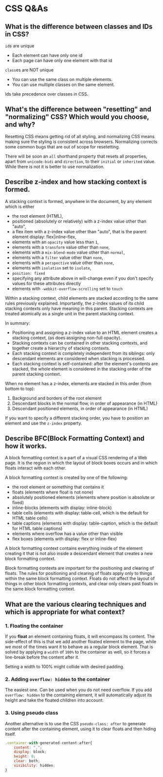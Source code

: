# CSS Q&As

## What is the difference between classes and IDs in CSS?

`id`s are unique
* Each element can have only one id
* Each page can have only one element with that id

`class`es are NOT unique
* You can use the same class on multiple elements.
* You can use multiple classes on the same element.

Ids take precedence over classes in CSS.

## What's the difference between "resetting" and "normalizing" CSS? Which would you choose, and why?
Resetting CSS means getting rid of all styling, and normalizing CSS means making sure the styling is consistent across browsers.
Normalizing corrects some common bugs that are out of scope for resetetting.

There will be soon an `all` shorthand property that resets all properties, apart from `unicode-bidi` and `direction`, to their `initial` or `inherited` value.
While there is not it is better to use normalization.

## Describe z-index and how stacking context is formed.
A stacking context is formed, anywhere in the document, by any element which is either

* the root element (HTML),
* positioned (absolutely or relatively) with a z-index value other than "auto",
* a flex item with a z-index value other than "auto", that is the parent element display: flex|inline-flex,
* elements with an `opacity` value less than `1`,
* elements with a `transform` value other than `none`,
* elements with a `mix-blend-mode` value other than `normal`,
* elements with a `filter` value other than `none`,
* elements with a `perspective` value other than `none`,
* elements with `isolation` set to `isolate`,
* `position: fixed`
* specifying any attribute above in will-change even if you don't specify values for these attributes directly
* elements with `-webkit-overflow-scrolling` set to `touch`

Within a stacking context, child elements are stacked according to the same rules previously explained. Importantly, the z-index values of its child stacking contexts only have meaning in this parent. Stacking contexts are treated atomically as a single unit in the parent stacking context.

In summary:

* Positioning and assigning a z-index value to an HTML element creates a stacking context, (as does assigning non-full opacity).
* Stacking contexts can be contained in other stacking contexts, and together create a hierarchy of stacking contexts.
* Each stacking context is completely independent from its siblings: only descendant elements are considered when stacking is processed.
* Each stacking context is self-contained: after the element's contents are stacked, the whole element is considered in the stacking order of the parent stacking context.

When no element has a z-index, elements are stacked in this order (from bottom to top):

1. Background and borders of the root element
2. Descendant blocks in the normal flow, in order of appearance (in HTML)
3. Descendant positioned elements, in order of appearance (in HTML)

If you want to specify a different stacking order, you have to position an element and use the `z-index` property.

## Describe BFC(Block Formatting Context) and how it works.
A block formatting context is a part of a visual CSS rendering of a Web page. It is the region in which the layout of block boxes occurs and in which floats interact with each other.

A block formatting context is created by one of the following:

* the root element or something that contains it
* floats (elements where float is not none)
* absolutely positioned elements (elements where position is absolute or fixed)
* inline-blocks (elements with display: inline-block)
* table cells (elements with display: table-cell, which is the default for HTML table cells)
* table captions (elements with display: table-caption, which is the default for HTML table captions)
* elements where overflow has a value other than visible
* flex boxes (elements with display: flex or inline-flex)

A block formatting context contains everything inside of the element creating it that is not also inside a descendant element that creates a new block formatting context.

Block formatting contexts are important for the positioning and clearing of floats. The rules for positioning and clearing of floats apply only to things within the same block formatting context. Floats do not affect the layout of things in other block formatting contexts, and clear only clears past floats in the same block formatting context.

## What are the various clearing techniques and which is appropriate for what context?

### 1. Floating the container 
If you __float__ an element containing floats, it will encompass its content. The side-effect of this is that we add another floated element to the page, while we most of the times want it to behave as a regular block element. That is solved by applying a `width` of `100%` to the container as well, so it forces a line-break before the content after it.
 
Setting a width to 100% might collide with desired padding.
 
### 2. Adding `overflow: hidden` to the container
The easiest one. Can be used when you do not need overflow.
If you add `overflow: hidden` to the containing element, it will automatically adjust its height and take the floated children into account.

### 3. Using pseudo class
Another alternative is to use the CSS `pseudo-class: after` to generate content after the containing element, using it to clear floats and then hiding itself.

```js
.container-with-generated-content:after{
    content: ".";
    display: block;
    height: 0;
    clear: both;
    visibility: hidden;
}
```
